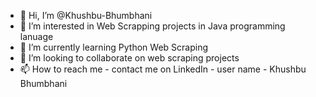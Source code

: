 - 👋 Hi, I’m @Khushbu-Bhumbhani
- 👀 I’m interested in Web Scrapping projects in Java programming lanuage
- 🌱 I’m currently learning Python Web Scraping
- 💞️ I’m looking to collaborate on web scraping projects
- 📫 How to reach me - contact me on LinkedIn - user name - Khushbu Bhumbhani

<!---
Khushbu-Bhumbhani/Khushbu-Bhumbhani is a ✨ special ✨ repository because its `README.md` (this file) appears on your GitHub profile.
You can click the Preview link to take a look at your changes.
--->
